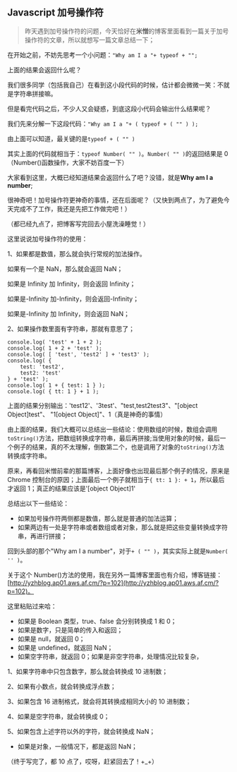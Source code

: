 <!--
date: 2013-09-17
title: Javascript加号操作符
description: 昨天遇到加号操作符的问题，今天恰好在**米憎**的博客里面看到一篇关于加号操作符的文章，所以就想写一篇文章总结一下；
-->

## Javascript 加号操作符

> 昨天遇到加号操作符的问题，今天恰好在**米憎**的博客里面看到一篇关于加号操作符的文章，所以就想写一篇文章总结一下；

在开始之前，不妨先思考一个小问题：`"Why am I a "+ typeof + "";`

上面的结果会返回什么呢？

我们很多同学（包括我自己）在看到这小段代码的时候，估计都会微微一笑：不就是字符串拼接嘛。

但是看完代码之后，不少人又会疑惑，到底这段小代码会输出什么结果呢？

我们先来分解一下这段代码：`"Why am I a "+ ( typeof + ( "" ) );`

由上面可以知道，最关键的是`typeof + ( "" )`

其实上面的代码就相当于：`typeof Number( "" )`。`Number( "" )`的返回结果是 0（Number()函数操作，大家不妨百度一下）

大家看到这里，大概已经知道结果会返回什么了吧？没错，就是**Why am I a number**;

很神奇吧！加号操作符更神奇的事情，还在后面呢？（又快到两点了，为了避免今天完成不了工作，我还是先把工作做完吧！）

（都已经九点了，把博客写完回去小屋洗澡睡觉！）

这里说说加号操作符的使用：

1、如果都是数值，那么就会执行常规的加法操作。

如果有一个是 NaN，那么就会返回 NaN；

如果是 Infinity 加 Infinity，则会返回 Infinity；

如果是-Infinity 加-Infinity，则会返回-Infinity；

如果是-Infinity 加 Infinity，则会返回 NaN；

2、如果操作数里面有字符串，那就有意思了；

    console.log( 'test' + 1 + 2 );
    console.log( 1 + 2 + 'test' );
    console.log( [ 'test', 'test2' ] + 'test3' );
    console.log( {
    	test: 'test2',
    	test2: 'test'
    } + 'test' );
    console.log( 1 + { test: 1 } );
    console.log( { tt: 1 } + 1 );

上面的结果分别输出：'test12'、'3test'、"test,test2test3"、"[object Object]test"、 "1[object Object]"、1（真是神奇的事情）

由上面的结果，我们大概可以总结出一些结论：使用数组的时候，数组会调用`toString()`方法，把数组转换成字符串，最后再拼接;当使用对象的时候，最后一个例子的结果，真的不太理解，倒数第二个，也是调用了对象的`toString()`方法转换成字符串。

原来，再看回米憎前辈的那篇博客，上面好像也出现最后那个例子的情况，原来是 Chrome 控制台的原因；上面最后一个例子就相当于`{ tt: 1 }: + 1`，所以最后才返回 1；真正的结果应该是'[object Object]1'

总结出以下一些结论：

- 如果加号操作符两侧都是数值，那么就是普通的加法运算；
- 如果两边有一处是字符串或者数组或者对象，那么就是把这些变量转换成字符串，再进行拼接；

回到头部的那个"Why am I a number"，对于`+ ( "" )`，其实实际上就是`Number( '' )`。

关于这个 Number()方法的使用，我在另外一篇博客里面也有介绍，博客链接：[http://yzhblog.ap01.aws.af.cm/?p=102](http://yzhblog.ap01.aws.af.cm/?p=102)。

这里粘贴过来哈：

- 如果是 Boolean 类型，true、false 会分别转换成 1 和 0；
- 如果是数字，只是简单的传入和返回；
- 如果是 null，就返回 0；
- 如果是 undefined，就返回 NaN；
- 如果空字符串，就返回 0；如果是非空字符串，处理情况比较复杂，

1、如果字符串中只包含数字，那么就会转换成 10 进制数；

2、如果有小数点，就会转换成浮点数；

3、如果包含 16 进制格式，就会将其转换成相同大小的 10 进制数；

4、如果是空字符串，就会转换成 0；

5、如果包含上述字符以外的字符，就会转换成 NaN；

- 如果是对象，一般情况下，都是返回 NaN；

（终于写完了，都 10 点了，哎呀，赶紧回去了！+\_+）
